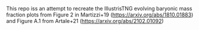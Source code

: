 This repo iss an attempt to recreate the IllustrisTNG evolving baryonic mass fraction plots from Figure 2 in Martizzi+19 (https://arxiv.org/abs/1810.01883) and Figure A.1 from Artale+21 (https://arxiv.org/abs/2102.01092)

